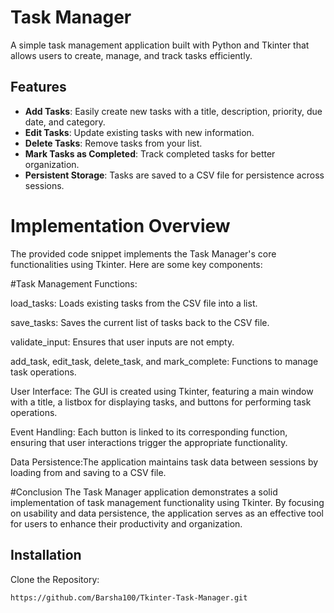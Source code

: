 # Task Manager

A simple task management application built with Python and Tkinter that allows users to create, manage, and track tasks efficiently.

## Features

- **Add Tasks**: Easily create new tasks with a title, description, priority, due date, and category.
- **Edit Tasks**: Update existing tasks with new information.
- **Delete Tasks**: Remove tasks from your list.
- **Mark Tasks as Completed**: Track completed tasks for better organization.
- **Persistent Storage**: Tasks are saved to a CSV file for persistence across sessions.

#  Implementation Overview
The provided code snippet implements the Task Manager's core functionalities using Tkinter. Here are some key components:

#Task Management Functions:

load_tasks: Loads existing tasks from the CSV file into a list.

save_tasks: Saves the current list of tasks back to the CSV file.

validate_input: Ensures that user inputs are not empty.

add_task, edit_task, delete_task, and mark_complete: Functions to manage task operations.

User Interface: The GUI is created using Tkinter, featuring a main window with a title, a listbox for displaying tasks, and buttons for performing task operations.

Event Handling: Each button is linked to its corresponding function, ensuring that user interactions trigger the appropriate functionality.

Data Persistence:The application maintains task data between sessions by loading from and saving to a CSV file.

#Conclusion
The Task Manager application demonstrates a solid implementation of task management functionality using Tkinter. By focusing on usability and data persistence, the application serves as an effective tool for users to enhance their productivity and organization. 

## Installation

Clone the Repository:

```bash
https://github.com/Barsha100/Tkinter-Task-Manager.git
